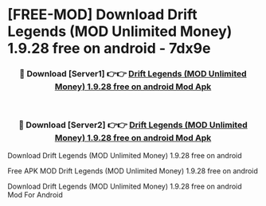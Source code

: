 # [FREE-MOD] Download Drift Legends (MOD Unlimited Money) 1.9.28 free on android - 7dx9e


<div align="center">
<h3>🔴 Download [Server1] 👉👉 <a href="https://apk-comot.site?title=Drift_Legends_(MOD_Unlimited_Money)_1.9.28_free_on_android">Drift Legends (MOD Unlimited Money) 1.9.28 free on android Mod Apk</a></h3><br>

<h3>🔴 Download [Server2] 👉👉 <a href="https://apk-comot.site?title=Drift_Legends_(MOD_Unlimited_Money)_1.9.28_free_on_android">Drift Legends (MOD Unlimited Money) 1.9.28 free on android Mod Apk</a></h3>
</div>



Download Drift Legends (MOD Unlimited Money) 1.9.28 free on android 

Free APK MOD Drift Legends (MOD Unlimited Money) 1.9.28 free on android 

Download Drift Legends (MOD Unlimited Money) 1.9.28 free on android Mod For Android
